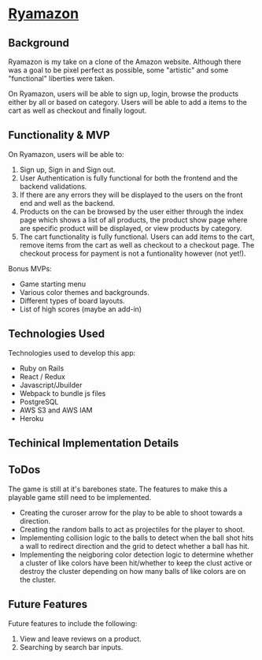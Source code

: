 # <a href="https://ryamazon.herokuapp.com/">Ryamazon</a>

## Background

Ryamazon is my take on a clone of the Amazon website. Although there was a goal to be pixel perfect as possible, some "artistic" and some "functional" liberties were taken.

On Ryamazon, users will be able to sign up, login, browse the products either by all or based on category. Users will be able to add a items to the cart as well as checkout and finally logout.

## Functionality & MVP

On Ryamazon, users will be able to:

1. Sign up, Sign in and Sign out.
2. User Authentication is fully functional for both the frontend and the backend validations.
3. If there are any errors they will be displayed to the users on the front end and well as the backend.
4. Products on the can be browsed by the user either through the index page which shows a list of all products, the product show page where are specific product will be displayed, or view products by category.
5. The cart functionality is fully functional. Users can add items to the cart, remove items from the cart as well as checkout to a checkout page. The checkout process for payment is not a funtionality however (not yet!).

Bonus MVPs:

- Game starting menu
- Various color themes and backgrounds.
- Different types of board layouts.
- List of high scores (maybe an add-in)

## Technologies Used

Technologies used to develop this app:

- Ruby on Rails
- React / Redux
- Javascript/Jbuilder
- Webpack to bundle js files
- PostgreSQL
- AWS S3 and AWS IAM
- Heroku

## Techinical Implementation Details

## ToDos

The game is still at it's barebones state. The features to make this a playable game still need to be implemented.

- Creating the curoser arrow for the play to be able to shoot towards a direction.
- Creating the random balls to act as projectiles for the player to shoot.
- Implementing collision logic to the balls to detect when the ball shot hits a wall to redirect direction and the grid to detect whether a ball has hit.
- Implementing the neigboring color detection logic to determine whether a cluster of like colors have been hit/whether to keep the clust active or destroy the cluster depending on how many balls of like colors are on the cluster.

## Future Features

Future features to include the following:

1. View and leave reviews on a product.
2. Searching by search bar inputs.
